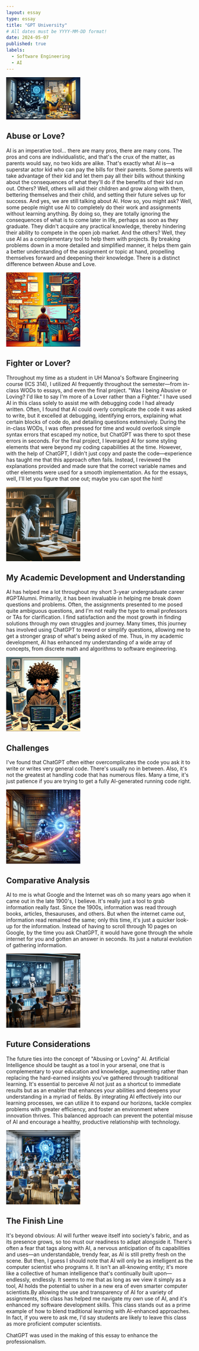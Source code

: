 ```yaml
---
layout: essay
type: essay
title: "GPT University"
# All dates must be YYYY-MM-DD format!
date: 2024-05-07
published: true
labels:
  - Software Engineering
  - AI
---
```



<img width="200px" class="rounded float-start pe-4" src="../img/AI1.jpeg" > 

## Abuse or Love?

AI is an imperative tool... there are many pros, there are many cons. The pros and cons are individualistic, and that's the crux of the matter, as parents would say, no two kids are alike. That's exactly what AI is—a superstar actor kid who can pay the bills for their parents. Some parents will take advantage of their kid and let them pay all their bills without thinking about the consequences of what they'll do if the benefits of their kid run out. Others? Well, others will aid their children and grow along with them, bettering themselves and their child, and setting their future selves up for success. And yes, we are still talking about AI. How so, you might ask? Well, some people might use AI to completely do their work and assignments without learning anything. By doing so, they are totally ignoring the consequences of what is to come later in life, perhaps as soon as they graduate. They didn't acquire any practical knowledge, thereby hindering their ability to compete in the open job market. And the others? Well, they use AI as a complementary tool to help them with projects. By breaking problems down in a more detailed and simplified manner, it helps them gain a better understanding of the assignment or topic at hand, propelling themselves forward and deepening their knowledge. There is a distinct difference between Abuse and Love.


<img width="200px" class="rounded float-start pe-4" src="../img/AI2.jpeg" > 

## Fighter or Lover?

Throughout my time as a student in UH Manoa's Software Engineering course (ICS 314), I utilized AI frequently throughout the semester—from in-class WODs to essays, and even the final project. "Was I being Abusive or Loving? I'd like to say I'm more of a Lover rather than a Fighter." I have used AI in this class solely to assist me with debugging code I had already written. Often, I found that AI could overly complicate the code it was asked to write, but it excelled at debugging, identifying errors, explaining what certain blocks of code do, and detailing questions extensively. During the in-class WODs, I was often pressed for time and would overlook simple syntax errors that escaped my notice, but ChatGPT was there to spot these errors in seconds. For the final project, I leveraged AI for some styling elements that were beyond my coding capabilities at the time. However, with the help of ChatGPT, I didn't just copy and paste the code—experience has taught me that this approach often fails. Instead, I reviewed the explanations provided and made sure that the correct variable names and other elements were used for a smooth implementation. As for the essays, well, I'll let you figure that one out; maybe you can spot the hint!


<img width="200px" class="rounded float-start pe-4" src="../img/AI3.jpeg" >

## My Academic Development and Understanding

AI has helped me a lot throughout my short 3-year undergraduate career #GPTAlumni. Primarily, it has been invaluable in helping me break down questions and problems. Often, the assignments presented to me posed quite ambiguous questions, and I'm not really the type to email professors or TAs for clarification. I find satisfaction and the most growth in finding solutions through my own struggles and journey. Many times, this journey has involved using ChatGPT to reword or simplify questions, allowing me to get a stronger grasp of what's being asked of me. Thus, in my academic development, AI has enhanced my understanding of a wide array of concepts, from discrete math and algorithms to software engineering.


<img width="200px" class="rounded float-start pe-4" src="../img/AI4.jpeg" >

## Challenges 

I've found that ChatGPT often either overcomplicates the code you ask it to write or writes very general code. There's usually no in between. Also, it's not the greatest at handling code that has numerous files. Many a time, it's just patience if you are trying to get a fully AI-generated running code right.


<img width="200px" class="rounded float-start pe-4" src="../img/AI5.jpeg" >

## Comparative Analysis

AI to me is what Google and the Internet was oh so many years ago when it came out in the late 1900's, I believe. It's really just a tool to grab information really fast. Since the 1900s, information was read through books, articles, thesauruses, and others. But when the internet came out, information read remained the same; only this time, it's just a quicker look-up for the information. Instead of having to scroll through 10 pages on Google, by the time you ask ChatGPT, it would have gone through the whole internet for you and gotten an answer in seconds. Its just a natural evolution of gathering information.



<img width="200px" class="rounded float-start pe-4" src="../img/AI6.jpeg" >
  
## Future Considerations

The future ties into the concept of "Abusing or Loving" AI. Artificial Intelligence should be taught as a tool in your arsenal, one that is complementary to your education and knowledge, augmenting rather than replacing the hard-earned insights you've gathered through traditional learning. It's essential to perceive AI not just as a shortcut to immediate results but as an enabler that enhances your abilities and deepens your understanding in a myriad of fields. By integrating AI effectively into our learning processes, we can utilize it to expand our horizons, tackle complex problems with greater efficiency, and foster an environment where innovation thrives. This balanced approach can prevent the potential misuse of AI and encourage a healthy, productive relationship with technology.



<img width="200px" class="rounded float-start pe-4" src="../img/AI7.jpeg" >
  
## The Finish Line

It's beyond obvious: AI will further weave itself into society's fabric, and as its presence grows, so too must our readiness to adapt alongside it. There's often a fear that tags along with AI, a nervous anticipation of its capabilities and uses—an understandable, trendy fear, as AI is still pretty fresh on the scene. But then, I guess I should note that AI will only be as intelligent as the computer scientist who programs it. It isn't an all-knowing entity; it's more like a collective of human intelligence that's continually built upon—endlessly, endlessly. It seems to me that as long as we view it simply as a tool, AI holds the potential to usher in a new era of even smarter computer scientists.By allowing the use and transparency of AI for a variety of assignments, this class has helped me navigate my own use of AI, and it's enhanced my software development skills. This class stands out as a prime example of how to blend traditional learning with AI-enhanced approaches. In fact, if you were to ask me, I'd say students are likely to leave this class as more proficient computer scientists.



ChatGPT was used in the making of this essay to enhance the professionalism.
